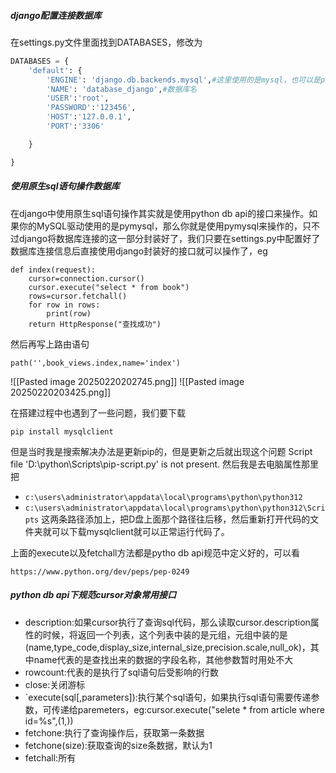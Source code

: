 ##### django配置连接数据库
在settings.py文件里面找到DATABASES，修改为
```python
DATABASES = {
    'default': {
        'ENGINE': 'django.db.backends.mysql',#这里使用的是mysql，也可以是postgresql等数据库
        'NAME': 'database_django',#数据库名
        'USER':'root',
        'PASSWORD':'123456',
        'HOST':'127.0.0.1',
        'PORT':'3306'

    }

}
```

##### 使用原生sql语句操作数据库
在django中使用原生sql语句操作其实就是使用python db api的接口来操作。如果你的MySQL驱动使用的是pymysql，那么你就是使用pymysql来操作的，只不过django将数据库连接的这一部分封装好了，我们只要在settings.py中配置好了数据库连接信息后直接使用django封装好的接口就可以操作了，eg
```
def index(request):
    cursor=connection.cursor()
    cursor.execute("select * from book")
    rows=cursor.fetchall()
    for row in rows:
        print(row)
    return HttpResponse("查找成功")
```

然后再写上路由语句
```
path('',book_views.index,name='index')
```
![[Pasted image 20250220202745.png]]
![[Pasted image 20250220203425.png]]

在搭建过程中也遇到了一些问题，我们要下载
```
pip install mysqlclient
```
但是当时我是搜索解决办法是更新pip的，但是更新之后就出现这个问题
Script file 'D:\python\Scripts\pip-script.py' is not present.
然后我是去电脑属性那里把
- `c:\users\administrator\appdata\local\programs\python\python312`
- `c:\users\administrator\appdata\local\programs\python\python312\Scripts`
这两条路径添加上，把D盘上面那个路径往后移，然后重新打开代码的文件夹就可以下载mysqlclient就可以正常运行代码了。

上面的execute以及fetchall方法都是pytho db api规范中定义好的，可以看
```
https://www.python.org/dev/peps/pep-0249
```
##### python db api下规范cursor对象常用接口
- description:如果cursor执行了查询sql代码，那么读取cursor.description属性的时候，将返回一个列表，这个列表中装的是元组，元组中装的是(name,type_code,display_size,internal_size,precision.scale,null_ok)，其中name代表的是查找出来的数据的字段名称，其他参数暂时用处不大
- rowcount:代表的是执行了sql语句后受影响的行数
- close:关闭游标
- `execute(sql[,parameters]):执行某个sql语句，如果执行sql语句需要传递参数，可传递给paremeters，eg:cursor.execute("selete * from article where id=%s",(1,))
- fetchone:执行了查询操作后，获取第一条数据
- fetchone(size):获取查询的size条数据，默认为1
- fetchall:所有